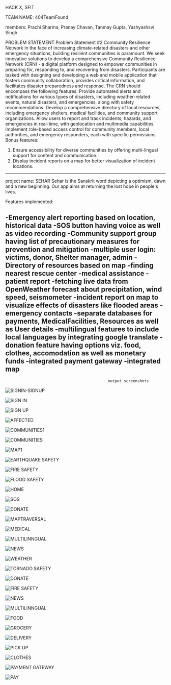 HACK X, SFIT

TEAM NAME: 404TeamFound

members: Prachi Sharma, Pranay Chavan, Tanmay Gupta, Yashyashsvi Singh

PROBLEM STATEMENT
Problem Statement #2
Community Resilience Network
In the face of increasing climate-related disasters and other
emergency situations, building resilient communities is paramount.
We seek innovative solutions to develop a comprehensive
Community Resilience Network (CRN) - a digital platform designed
to empower communities in preparing for, responding to, and
recovering from disasters. Participants are tasked with designing and
developing a web and mobile application that fosters community
collaboration, provides critical information, and facilitates disaster
preparedness and response. The CRN should encompass the
following features:
Provide automated alerts and notifications for various types of
disasters, including weather-related events, natural disasters, and
emergencies, along with safety recommendations.
Develop a comprehensive directory of local resources, including
emergency shelters, medical facilities, and community support
organizations.
Allow users to report and track incidents, hazards, and emergencies
in real-time, with geolocation and multimedia capabilities.
Implement role-based access control for community members,
local authorities, and emergency responders, each with specific
permissions.
Bonus features: 
1. Ensure accessibility for diverse communities by offering multi-lingual support for content and communication.
2. Display incident reports on a map for better visualization of incident locations.
-----------------------------------------------------------------------------------------------------------------

project name: SEHAR
Sehar is the Sanskrit word depicting a optimism, dawn and a new beginning. Our app aims at returning the lost hope in people's lives.


 Features implemented:

 -Emergency alert reporting based on location, historical data
 -SOS button having voice as well as video recording
 -Community support group having list of precautionary measures for prevention and mitigation
 -multiple user login: victims, donor, Shelter manager, admin
 -Directory of resources based on map
 -finding nearest rescue center
 -medical assistance - patient report
 -fetching live data from OpenWeather forecast about precipitation, wind speed, seismometer
 -incident report on map to visualize effects of disasters like flooded areas
 -emergency contacts 
 -separate databases for payments, MedicalFacilities, Resources as well as User details
 -multilingual features to include local languages by integrating google translate
 -donation feature having options viz. food, clothes, accomodation as well as monetary funds
 -integrated payment gateway
 -integrated map
-----------------------------------------------------------------------------------------------------------------
                                                 output screenshots
![SIGNIN-SIGNUP](https://github.com/yash2svi/CommunityResilence/assets/92750234/884161ce-5bc9-4bc2-8fb1-693ee87bf469)

![SIGN IN](https://github.com/yash2svi/CommunityResilence/assets/92750234/8e2040e7-cffb-40b3-8dbc-509b10ec0119)

![SIGN UP](https://github.com/yash2svi/CommunityResilence/assets/92750234/1b80b352-e15b-4fa1-932b-db6c1b338026)


![AFFECTED](https://github.com/yash2svi/CommunityResilence/assets/92750234/f7586991-38aa-4c22-8520-9bc3d7009ea3)

![COMMUNITIES1](https://github.com/yash2svi/CommunityResilence/assets/92750234/387cf049-d73b-448e-9887-894fc189b109)

![COMMUNITIES](https://github.com/yash2svi/CommunityResilence/assets/92750234/4cbac169-95bf-47c2-a649-4ab9cad89dc3)

![MAP1](https://github.com/yash2svi/CommunityResilence/assets/92750234/47803c1d-a216-49b0-818e-42f79ba36fb3)

![EARTHQUAKE SAFETY](https://github.com/yash2svi/CommunityResilence/assets/92750234/99edcecd-c572-4fdf-b87d-1332216740b7)

![FIRE SAFETY](https://github.com/yash2svi/CommunityResilence/assets/92750234/42033499-3796-4af4-965a-d6ec51e19d7c)

![FLOOD SAFETY](https://github.com/yash2svi/CommunityResilence/assets/92750234/f6f41431-9401-435c-ac67-488639d1219a)

![HOME](https://github.com/yash2svi/CommunityResilence/assets/92750234/43a9f301-cc80-4563-9c56-38e300c2ce83)

![SOS](https://github.com/yash2svi/CommunityResilence/assets/92750234/0d8e51f0-ce06-488a-8585-24f9f5e44bc2)

![DONATE](https://github.com/yash2svi/CommunityResilence/assets/92750234/cf71a7d4-f709-4ca1-85c6-0265f1c952f2)

![MAPTRAVERSAL](https://github.com/yash2svi/CommunityResilence/assets/92750234/28d0ef60-65dc-4e9a-9d3c-27315ba7d57c)

![MEDICAL](https://github.com/yash2svi/CommunityResilence/assets/92750234/714dd58b-4cce-4c88-a310-e27c24bdb528)

![MULTILINNGUAL](https://github.com/yash2svi/CommunityResilence/assets/92750234/e1c5aacf-fb93-483f-afe0-814a087ea939)

![NEWS](https://github.com/yash2svi/CommunityResilence/assets/92750234/e273a8f9-464b-48b4-bbf6-4a8c74fa97df)

![WEATHER](https://github.com/yash2svi/CommunityResilence/assets/92750234/367a5fe1-8747-4e9e-8ac7-0d3ac919a609)

![TORNADO SAFETY](https://github.com/yash2svi/CommunityResilence/assets/92750234/a775ac19-2f05-49a4-b3a5-5f2f163921e8)

![DONATE](https://github.com/yash2svi/CommunityResilence/assets/92750234/d328b697-60b2-4b84-a88f-b6245cf28567)

![FIRE SAFETY](https://github.com/yash2svi/CommunityResilence/assets/92750234/32264356-dca0-4a02-8924-16a2394815c0)

![NEWS](https://github.com/yash2svi/CommunityResilence/assets/92750234/c8c91590-d68a-498c-9c5c-9c234eb4739b)

![MULTILINNGUAL](https://github.com/yash2svi/CommunityResilence/assets/92750234/74756c90-23dd-47d2-bdbb-7469df647a61)

![FOOD](https://github.com/yash2svi/CommunityResilence/assets/92750234/eee9d9c7-3811-427d-b151-353e4b90c5c7)

![GROCERY](https://github.com/yash2svi/CommunityResilence/assets/92750234/7e58d2e0-9628-4b3e-a3a0-e1b43611dcef)

![DELIVERY](https://github.com/yash2svi/CommunityResilence/assets/92750234/e61598e6-aa86-4999-bfa0-79a10fcd51ee)

![PICK UP](https://github.com/yash2svi/CommunityResilence/assets/92750234/1a7f268a-4967-4e04-b7d7-0c5a1f5909eb)

![CLOTHES](https://github.com/yash2svi/CommunityResilence/assets/92750234/3baa0e91-6cb6-4650-a8c5-4398afb8e559)

![PAYMENT GATEWAY](https://github.com/yash2svi/CommunityResilence/assets/92750234/b404f0e7-13fe-4606-a2d9-bf548ade8ed2)

![PAY](https://github.com/yash2svi/CommunityResilence/assets/92750234/f67a17ed-128c-4975-beca-e780e5a04e66)







